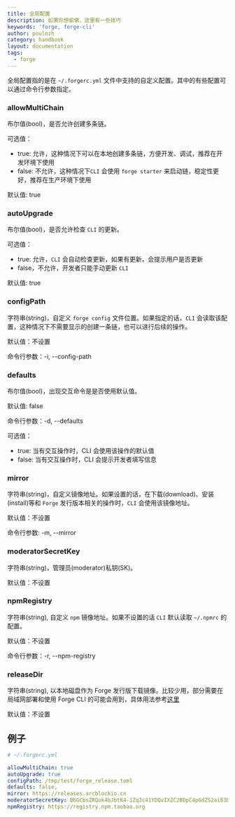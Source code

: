 ```yaml
---
title: 全局配置
description: 如果你想偷懒，这里有一些技巧
keywords: 'forge, forge-cli'
author: poulnzh
category: handbook
layout: documentation
tags:
  - forge
---
```


全局配置指的是在 `~/.forgerc.yml` 文件中支持的自定义配置。其中的有些配置可以通过命令行参数指定。

### allowMultiChain

布尔值(bool)，是否允许创建多条链。

可选值：

- true: 允许，这种情况下可以在本地创建多条链，方便开发、调试，推荐在开发环境下使用
- false: 不允许，这种情况下`CLI` 会使用 `forge starter` 来启动链，稳定性更好，推荐在生产环境下使用

默认值: true

### autoUpgrade

布尔值(bool)，是否允许检查 `CLI` 的更新。

可选值：

- true: 允许，`CLI` 会自动检查更新，如果有更新，会提示用户是否更新
- false，不允许，开发者只能手动更新 `CLI`

默认值: true

### configPath

字符串(string)，自定义 `forge config` 文件位置。如果指定的话，`CLI` 会读取该配置，这种情况下不需要显示的创建一条链，也可以进行后续的操作。

默认值：不设置

命令行参数：-i, --config-path

### defaults

布尔值(bool)，出现交互命令是是否使用默认值。

默认值: false

命令行参数：-d, --defaults

可选值：

- true: 当有交互操作时，CLI 会使用该操作的默认值
- false: 当有交互操作时，CLI 会提示开发者填写信息

### mirror

字符串(string)，自定义镜像地址。如果设置的话，在下载(download)、安装(install)等和 `Forge` 发行版本相关的操作时，`CLI` 会使用该镜像地址。

默认值：不设置

命令行参数: -m, --mirror

### moderatorSecretKey

字符串(string)，管理员(moderator)私钥(SK)。

默认值：不设置

### npmRegistry

字符串(string), 自定义 `npm` 镜像地址。如果不设置的话 `CLI` 默认读取 `~/.npmrc` 的配置。

默认值：不设置

命令行参数：-r, --npm-registry

### releaseDir

字符串(string), 以本地磁盘作为 Forge 发行版下载镜像。比较少用，部分需要在局域网部署和使用 Forge CLI 的可能会用到，具体用法参考[这里](../../11-forge-cli-in-production/deploy-in-intranet)

默认值：不设置

## 例子

```yml
# ~/.forgerc.yml

allowMultiChain: true
autoUpgrade: true
configPath: /tmp/test/forge_release.toml
defaults: false,
mirror: https://releases.arcblockio.cn
moderatorSecretKey: BbGCbsZRQuk4bJbtK4-1ZqJc41YDQvIXZC2BDpC4pGdZS2ai83D8N-QM9p9_FBzsmMZD2o4HzmE6gLo6Lxqf2Q,
npmRegistry: https://registry.npm.taobao.org
```
